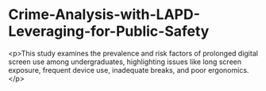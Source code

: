 # Crime-Analysis-with-LAPD-Leveraging-for-Public-Safety
&lt;p>This study examines the prevalence and risk factors of prolonged digital screen use among                          undergraduates, highlighting issues like long screen exposure, frequent device use, inadequate breaks, and poor ergonomics.&lt;/p>

